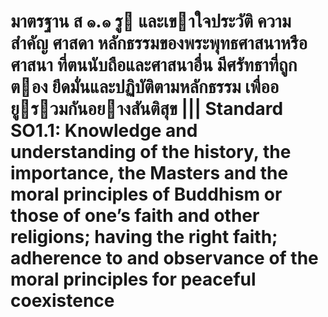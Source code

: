 # มาตรฐาน ส ๑.๑ รู และเขาใจประวัติ ความสําคัญ ศาสดา หลักธรรมของพระพุทธศาสนาหรือศาสนา ที่ตนนับถือและศาสนาอื่น มีศรัทธาที่ถูกตอง ยึดมั่นและปฏิบัติตามหลักธรรม เพื่ออยูรวมกันอยางสันติสุข ||| Standard SO1.1:  Knowledge and understanding of the history, the importance, the Masters and the moral principles of Buddhism or those of one’s faith and other religions; having the right faith; adherence to and observance of the moral principles for peaceful coexistence 